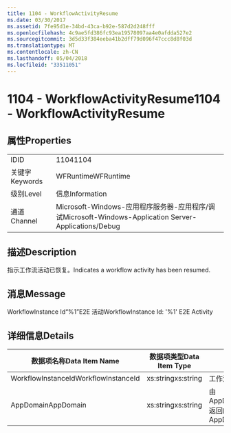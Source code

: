 ```yaml
---
title: 1104 - WorkflowActivityResume
ms.date: 03/30/2017
ms.assetid: 7fe95d1e-34bd-43ca-b92e-587d2d248fff
ms.openlocfilehash: 4c9ae5fd386fc93ea19578097aa4e0afdda527e2
ms.sourcegitcommit: 3d5d33f384eeba41b2dff79d096f47ccc8d8f03d
ms.translationtype: MT
ms.contentlocale: zh-CN
ms.lasthandoff: 05/04/2018
ms.locfileid: "33511051"
---
```

# <a name="1104---workflowactivityresume"></a><span data-ttu-id="a39c1-102">1104 - WorkflowActivityResume</span><span class="sxs-lookup"><span data-stu-id="a39c1-102">1104 - WorkflowActivityResume</span></span>
## <a name="properties"></a><span data-ttu-id="a39c1-103">属性</span><span class="sxs-lookup"><span data-stu-id="a39c1-103">Properties</span></span>  
  
|||  
|-|-|  
|<span data-ttu-id="a39c1-104">ID</span><span class="sxs-lookup"><span data-stu-id="a39c1-104">ID</span></span>|<span data-ttu-id="a39c1-105">1104</span><span class="sxs-lookup"><span data-stu-id="a39c1-105">1104</span></span>|  
|<span data-ttu-id="a39c1-106">关键字</span><span class="sxs-lookup"><span data-stu-id="a39c1-106">Keywords</span></span>|<span data-ttu-id="a39c1-107">WFRuntime</span><span class="sxs-lookup"><span data-stu-id="a39c1-107">WFRuntime</span></span>|  
|<span data-ttu-id="a39c1-108">级别</span><span class="sxs-lookup"><span data-stu-id="a39c1-108">Level</span></span>|<span data-ttu-id="a39c1-109">信息</span><span class="sxs-lookup"><span data-stu-id="a39c1-109">Information</span></span>|  
|<span data-ttu-id="a39c1-110">通道</span><span class="sxs-lookup"><span data-stu-id="a39c1-110">Channel</span></span>|<span data-ttu-id="a39c1-111">Microsoft-Windows-应用程序服务器-应用程序/调试</span><span class="sxs-lookup"><span data-stu-id="a39c1-111">Microsoft-Windows-Application Server-Applications/Debug</span></span>|  
  
## <a name="description"></a><span data-ttu-id="a39c1-112">描述</span><span class="sxs-lookup"><span data-stu-id="a39c1-112">Description</span></span>  
 <span data-ttu-id="a39c1-113">指示工作流活动已恢复。</span><span class="sxs-lookup"><span data-stu-id="a39c1-113">Indicates a workflow activity has been resumed.</span></span>  
  
## <a name="message"></a><span data-ttu-id="a39c1-114">消息</span><span class="sxs-lookup"><span data-stu-id="a39c1-114">Message</span></span>  
 <span data-ttu-id="a39c1-115">WorkflowInstance Id“%1”E2E 活动</span><span class="sxs-lookup"><span data-stu-id="a39c1-115">WorkflowInstance Id: '%1' E2E Activity</span></span>  
  
## <a name="details"></a><span data-ttu-id="a39c1-116">详细信息</span><span class="sxs-lookup"><span data-stu-id="a39c1-116">Details</span></span>  
  
|<span data-ttu-id="a39c1-117">数据项名称</span><span class="sxs-lookup"><span data-stu-id="a39c1-117">Data Item Name</span></span>|<span data-ttu-id="a39c1-118">数据项类型</span><span class="sxs-lookup"><span data-stu-id="a39c1-118">Data Item Type</span></span>|<span data-ttu-id="a39c1-119">描述</span><span class="sxs-lookup"><span data-stu-id="a39c1-119">Description</span></span>|  
|--------------------|--------------------|-----------------|  
|<span data-ttu-id="a39c1-120">WorkflowInstanceId</span><span class="sxs-lookup"><span data-stu-id="a39c1-120">WorkflowInstanceId</span></span>|<span data-ttu-id="a39c1-121">xs:string</span><span class="sxs-lookup"><span data-stu-id="a39c1-121">xs:string</span></span>|<span data-ttu-id="a39c1-122">工作流实例 ID。</span><span class="sxs-lookup"><span data-stu-id="a39c1-122">The workflow instance id.</span></span>|  
|<span data-ttu-id="a39c1-123">AppDomain</span><span class="sxs-lookup"><span data-stu-id="a39c1-123">AppDomain</span></span>|<span data-ttu-id="a39c1-124">xs:string</span><span class="sxs-lookup"><span data-stu-id="a39c1-124">xs:string</span></span>|<span data-ttu-id="a39c1-125">由 AppDomain.CurrentDomain.FriendlyName 返回的字符串。</span><span class="sxs-lookup"><span data-stu-id="a39c1-125">The string returned by AppDomain.CurrentDomain.FriendlyName.</span></span>|

